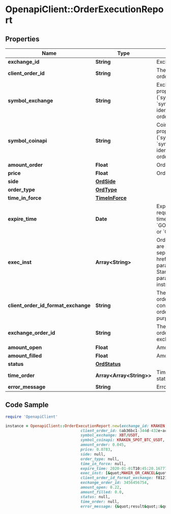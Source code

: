 # OpenapiClient::OrderExecutionReport

## Properties

Name | Type | Description | Notes
------------ | ------------- | ------------- | -------------
**exchange_id** | **String** | Exchange identifier. | 
**client_order_id** | **String** | The unique identifier of the order assigned by the client. | 
**symbol_exchange** | **String** | Exchange symbol. One of the properties (&#x60;symbol_exchange&#x60;, &#x60;symbol_coinapi&#x60;) is required to identify the market for the new order. | [optional] 
**symbol_coinapi** | **String** | CoinAPI symbol. One of the properties (&#x60;symbol_exchange&#x60;, &#x60;symbol_coinapi&#x60;) is required to identify the market for the new order. | [optional] 
**amount_order** | **Float** | Order quantity. | 
**price** | **Float** | Order price. | 
**side** | [**OrdSide**](OrdSide.md) |  | 
**order_type** | [**OrdType**](OrdType.md) |  | 
**time_in_force** | [**TimeInForce**](TimeInForce.md) |  | 
**expire_time** | **Date** | Expiration time. Conditionaly required for orders with time_in_force &#x3D; &#x60;GOOD_TILL_TIME_EXCHANGE&#x60; or &#x60;GOOD_TILL_TIME_OEML&#x60;. | [optional] 
**exec_inst** | **Array&lt;String&gt;** | Order execution instructions are documented in the separate section: &lt;a href&#x3D;\&quot;#oeml-order-params-exec\&quot;&gt;OEML / Starter Guide / Order parameters / Execution instructions&lt;/a&gt;  | [optional] 
**client_order_id_format_exchange** | **String** | The unique identifier of the order assigned by the client converted to the exchange order tag format for the purpose of tracking it. | 
**exchange_order_id** | **String** | The unique identifier of the order assigned by the exchange. | [optional] 
**amount_open** | **Float** | Amount open | 
**amount_filled** | **Float** | Amount filled | 
**status** | [**OrdStatus**](OrdStatus.md) |  | 
**time_order** | **Array&lt;Array&lt;String&gt;&gt;** | Timestamped history of order status changes. | 
**error_message** | **String** | Error message | [optional] 

## Code Sample

```ruby
require 'OpenapiClient'

instance = OpenapiClient::OrderExecutionReport.new(exchange_id: KRAKEN,
                                 client_order_id: 6ab36bc1-344d-432e-ac6d-0bf44ee64c2b,
                                 symbol_exchange: XBT/USDT,
                                 symbol_coinapi: KRAKEN_SPOT_BTC_USDT,
                                 amount_order: 0.045,
                                 price: 0.0783,
                                 side: null,
                                 order_type: null,
                                 time_in_force: null,
                                 expire_time: 2020-01-01T10:45:20.1677709Z,
                                 exec_inst: [&quot;MAKER_OR_CANCEL&quot;],
                                 client_order_id_format_exchange: f81211e2-27c4-b86a-8143-01088ba9222c,
                                 exchange_order_id: 3456456754,
                                 amount_open: 0.22,
                                 amount_filled: 0.0,
                                 status: null,
                                 time_order: null,
                                 error_message: {&quot;result&quot;:&quot;error&quot;,&quot;reason&quot;:&quot;InsufficientFunds&quot;,&quot;message&quot;:&quot;Failed to place buy order on symbol &#39;BTCUSD&#39; for price $7,000.00 and quantity 0.22 BTC due to insufficient funds&quot;})
```


